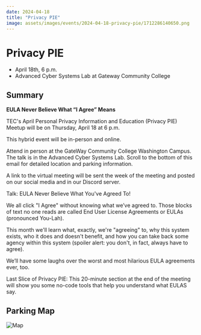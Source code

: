 ```yaml
---
date: 2024-04-18
title: "Privacy PIE"
image: assets/images/events/2024-04-18-privacy-pie/1712286140650.png
---
```


# Privacy PIE

- April 18th, 6 p.m.
- Advanced Cyber Systems Lab at Gateway Community College

## Summary

**EULA Never Believe What “I Agree” Means**

TEC's April Personal Privacy Information and Education (Privacy PIE) Meetup will be on Thursday, April 18 at 6 p.m. 

This hybrid event will be in-person and online. 

Attend in person at the GateWay Community College Washington Campus. The talk is in the Advanced Cyber Systems Lab. Scroll to the bottom of this email for detailed location and parking information. 

A link to the virtual meeting will be sent the week of the meeting and posted on our social media and in our Discord server. 

Talk: EULA Never Believe What You've Agreed To! 

We all click "I Agree" without knowing what we’ve agreed to. Those blocks of text no one reads are called End User License Agreements or EULAs (pronounced You-Lah). 

This month we'll learn what, exactly, we're "agreeing" to, why this system exists, who it does and doesn't benefit, and how you can take back some agency within this system (spoiler alert: you don't, in fact, always have to agree). 

We’ll have some laughs over the worst and most hilarious EULA agreements ever, too. 

Last Slice of Privacy PIE: This 20-minute section at the end of the meeting will show you some no-code tools that help you understand what EULAS say. 

## Parking Map

![Map](/assets/images/events/2024-02-27-right-to-repair-workshop/FB_IMG_1707802988158.jpg)
